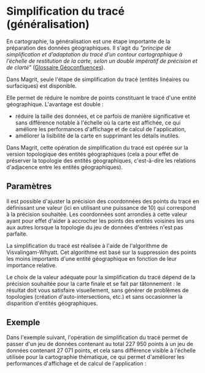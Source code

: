 # Simplification du tracé (généralisation)

En cartographie, la généralisation est une étape importante de la préparation des données
géographiques. Il s'agit du *"principe de simplification et d’adaptation du tracé d’un contour
cartographique à l’échelle de restitution de la carte, selon un double impératif de précision et de clarté"* ([Glossaire Géoconfluences](https://geoconfluences.ens-lyon.fr/glossaire/generalisation-carto)).

Dans Magrit, seule l'étape de simplification du tracé (entités linéaires ou surfaciques) est disponible.

Elle permet de réduire le nombre de points constituant le tracé d'une entité géographique. L'avantage est double :

- réduire la taille des données, et ce parfois de manière significative et sans différence notable à l'échelle où la carte est affichée, ce qui améliore les performances d'affichage et de calcul de l'application,
- améliorer la lisibilité de la carte en supprimant les détails inutiles.

Dans Magrit, cette opération de simplification du tracé est opérée sur la version topologique des entités géographiques
(cela a pour effet de préserver la topologie des entités géographiques, c'est-à-dire les relations d'adjacence entre les entités géographiques).

## Paramètres

Il est possible d'ajuster la précision des coordonnées des points du tracé en définissant une valeur (ici en utilisant une puissance de 10)
qui correspond à la précision souhaitée. Les coordonnées sont arrondies à cette valeur ayant pour effet d'aider
à accrocher les points des entités voisines les uns aux autres lorsque la topologie du jeu de données d'entrées
n'est pas parfaite.

La simplification du tracé est réalisée à l'aide de l'algorithme de Visvalingam-Whyatt.
Cet algorithme est basé sur la suppression des points les moins importants d'une entité géographique en fonction de leur importance relative.

Le choix de la valeur adéquate pour la simplification du tracé dépend de la précision souhaitée pour la carte finale
et se fait par tâtonnement : le résultat doit vous satisfaire visuellement, sans générer de problèmes de topologies
(création d'auto-intersections, etc.) et sans occasionner la disparition d'entités géographiques. 

## Exemple

Dans l'exemple suivant, l'opération de simplification du tracé permet de passer d'un jeu de données
contenant au total 227 950 points à un jeu de données contenant 27 071 points, et cela sans différence visible
à l'échelle utilisée pour la cartographie thématique, ce qui permet d'améliorer les performances
d'affichage et de calcul de l'application :

<ZoomImg
    src="../simplification-senegal-departements.png"
    alt="Simplification du tracé d'un jeu de données (départements du Sénégal)"
    caption="Simplification du tracé d'un jeu de données (départements du Sénégal)"
/>



